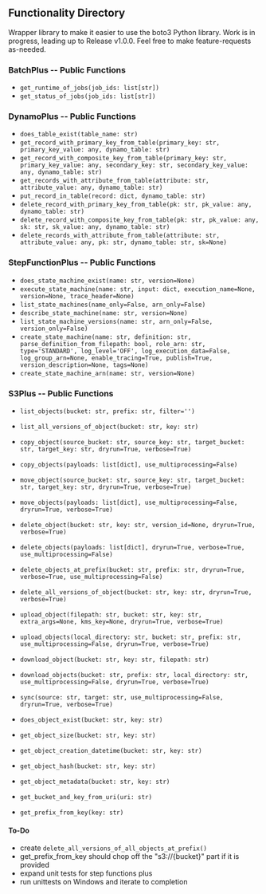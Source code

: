 
## Functionality Directory
Wrapper library to make it easier to use the boto3 Python library. Work is in progress, leading up to Release v1.0.0. Feel free to make feature-requests as-needed.

### BatchPlus -- Public Functions
- `get_runtime_of_jobs(job_ids: list[str])`
- `get_status_of_jobs(job_ids: list[str])`

### DynamoPlus -- Public Functions
- `does_table_exist(table_name: str)`
- `get_record_with_primary_key_from_table(primary_key: str, primary_key_value: any, dynamo_table: str)`
- `get_record_with_composite_key_from_table(primary_key: str, primary_key_value: any, secondary_key: str, secondary_key_value: any, dynamo_table: str)`
- `get_records_with_attribute_from_table(attribute: str, attribute_value: any, dynamo_table: str)`
- `put_record_in_table(record: dict, dynamo_table: str)`
- `delete_record_with_primary_key_from_table(pk: str, pk_value: any, dynamo_table: str)`
- `delete_record_with_composite_key_from_table(pk: str, pk_value: any, sk: str, sk_value: any, dynamo_table: str)`
- `delete_records_with_attribute_from_table(attribute: str, attribute_value: any, pk: str, dynamo_table: str, sk=None)`

### StepFunctionPlus -- Public Functions
- `does_state_machine_exist(name: str, version=None)`
- `execute_state_machine(name: str, input: dict, execution_name=None, version=None, trace_header=None)`
- `list_state_machines(name_only=False, arn_only=False)`
- `describe_state_machine(name: str, version=None)`
- `list_state_machine_versions(name: str, arn_only=False, version_only=False)`
- `create_state_machine(name: str, definition: str, parse_definition_from_filepath: bool, role_arn: str, type='STANDARD', log_level='OFF', log_execution_data=False, log_group_arn=None, enable_tracing=True, publish=True, version_description=None, tags=None)`
- `create_state_machine_arn(name: str, version=None)`

### S3Plus -- Public Functions
- `list_objects(bucket: str, prefix: str, filter='')`
- `list_all_versions_of_object(bucket: str, key: str)`

- `copy_object(source_bucket: str, source_key: str, target_bucket: str, target_key: str, dryrun=True, verbose=True)`
- `copy_objects(payloads: list[dict], use_multiprocessing=False)`

- `move_object(source_bucket: str, source_key: str, target_bucket: str, target_key: str, dryrun=True, verbose=True)`
- `move_objects(payloads: list[dict], use_multiprocessing=False, dryrun=True, verbose=True)`

- `delete_object(bucket: str, key: str, version_id=None, dryrun=True, verbose=True)`
- `delete_objects(payloads: list[dict], dryrun=True, verbose=True, use_multiprocessing=False)`
- `delete_objects_at_prefix(bucket: str, prefix: str, dryrun=True, verbose=True, use_multiprocessing=False)`
- `delete_all_versions_of_object(bucket: str, key: str, dryrun=True, verbose=True)`

- `upload_object(filepath: str, bucket: str, key: str, extra_args=None, kms_key=None, dryrun=True, verbose=True)`
- `upload_objects(local_directory: str, bucket: str, prefix: str, use_multiprocessing=False, dryrun=True, verbose=True)`

- `download_object(bucket: str, key: str, filepath: str)`
- `download_objects(bucket: str, prefix: str, local_directory: str, use_multiprocessing=False, dryrun=True, verbose=True)`

- `sync(source: str, target: str, use_multiprocessing=False, dryrun=True, verbose=True)`

- `does_object_exist(bucket: str, key: str)`
- `get_object_size(bucket: str, key: str)`
- `get_object_creation_datetime(bucket: str, key: str)`
- `get_object_hash(bucket: str, key: str)`
- `get_object_metadata(bucket: str, key: str)`
- `get_bucket_and_key_from_uri(uri: str)`
- `get_prefix_from_key(key: str)`

#### To-Do
- create `delete_all_versions_of_all_objects_at_prefix()`
- get_prefix_from_key should chop off the "s3://{bucket}" part if it is provided
- expand unit tests for step functions plus
- run unittests on Windows and iterate to completion